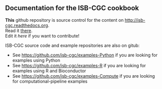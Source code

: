 ## Documentation for the ISB-CGC cookbook

**This** github repository is source control for the content on http://isb-cgc.readthedocs.org.  
Read it [there](http://isb-cancer-genomics-cloud.readthedocs.org).  
Edit it *here* if you want to contribute!

ISB-CGC source code and example repositories are also on gitub:
* See https://github.com/isb-cgc/examples-Python if you are looking for examples using Python
* See https://github.com/isb-cgc/examples-R if you are looking for examples using R and Bioconductor
* See https://github.com/isb-cgc/examples-Compute if you are looking for computational-pipeline examples


